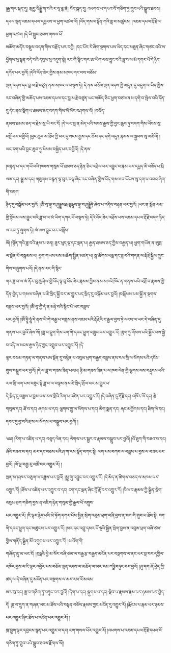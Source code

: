 ﻿  
།རྒྱ་གར་སྐད་དུ། ཨཱརྱ་སིདྡྷེ་ཀ་བའི་ར་སཱ་དྷ་ནཾ། བོད་སྐད་དུ། འཕགས་པ་དཔའ་བོ་གཅིག་ཏུ་གྲུབ་པའི་སྒྲུབ་ཐབས། དཔལ་ལྡན་འཇམ་དཔལ་དབྱངས་ལ་ཕྱག་འཚལ་ལོ། །འོད་གསལ་སྟོན་ཀའི་ཟླ་བ་མཚུངས། །འཇམ་དཔལ་རྡོ་རྗེ་ལ་ཕྱག་འཚལ། །དེ་ཡི་སྒྲུབ་ཐབས་གསལ་པོ་  
མཆོག་མདོར་བསྡུས་བདག་གིས་བརྗོད་པར་བགྱི། །དང་པོར་རེ་ཞིག་སྔགས་པས་ཡིད་དང་མཐུན་ཞིང་གཙང་བའི་ས་ཕྱོགས་སུ་སྟན་བདེ་བའི་དབུས་སུ་འདུག་སྟེ། རང་གི་སྙིང་གར་ཨ་ཡིག་ལས་བྱུང་བའི་ཟླ་བ་ལ་མཾ་དཀར་པོ་དེ་ཉིད་དགོད་པར་བྱའོ། །དེའི་འོད་ཟེར་གྱིས་ནམ་མཁའ་གང་བས་བཅོམ་  
ལྡན་འདས་དང་བླ་མ་རྗེ་བཙུན་ནམ་མཁའ་ལ་བལྟས་ཏེ། དེ་ནས་བཅོམ་ལྡན་འདས་ཀྱི་མདུན་དུ་འདུག་ལ་ཡིད་ཀྱིས་རང་བཞིན་གྱི་མཆོད་པས་འཇམ་དཔལ་དང་བླ་མ་རྗེ་བཙུན་ཡང་མཆོད་ཅིང་ཕྱག་བཙལ་ནས་དགེ་བ་སྤེལ་བའི་དོན་དུ་དེང་ནས་སྡིག་པ་ཐམས་ཅད་བདག་གིས་སོ་སོར་བཤགས་སོ། །བསོད་  
ནམས་ཐམས་ཅད་ལ་རྗེས་སུ་ཡི་རང་ངོ། །དེ་ཡང་བླ་ན་མེད་པའི་སངས་རྒྱས་ཀྱི་བྱང་ཆུབ་ཏུ་བདག་གིས་ཡོངས་སུ་བསྔོ་བར་བགྱིའོ། །བྱང་ཆུབ་མ་ཐོབ་ཀྱི་བར་དུ་སངས་རྒྱས་དང་ཆོས་དང་དགེ་འདུན་རྣམས་ལ་སྐྱབས་སུ་མཆིའོ། །ཡང་དག་པའི་བྱང་ཆུབ་ཏུ་སེམས་བསྐྱེད་པར་བགྱིའོ། །དེ་ནས་  
  
།བརྟན་པ་དང་གཡོ་བའི་ཁམས་གསུམ་པོ་ཐམས་ཅད་རྟེན་ཅིང་འབྲེལ་པར་འབྱུང་བ་རྣམ་པར་དཔྱད་མི་བཟོད་པ་རྨི་ལམ་དང། སྒྱུ་མ་དང། གཟུགས་བརྙན་ལྟ་བུར་བལྟ་ཞིང་རང་བཞིན་གྱིས་འོད་གསལ་བ་ཡོངས་སུ་དག་པ་འབའ་ཞིག་གི་བདག་  
ཉིད་དུ་བསྒོམ་པར་བྱའོ། །ཨོཾ་སྭ་བྷཱ་བ་ཤུདྡྷསརྦ་དྷརྨཱས་བྷཱ་བ་ཤུདྡྷོཧཾ་ཞེས་པ་འདིས་བརྟན་པར་བྱའོ། །ཡང་ན་སྨོན་ལམ་གྱི་སྟོབས་ལས་བྱུང་བའི་ཟླ་བ་ལ་མཾ་ཡིག་དཀར་པོ་བལྟས་ཏེ། དེའི་འོད་ཟེར་འཕྲོས་པས་འཇམ་དཔལ་རྡོ་རྗེ་བདག་ཉིད་ལ་རབ་ཏུ་ཞུགས་ཏེ། མཾ་ལས་བྱུང་བར་བསྒོམ་  
མོ། །སྟོན་ཀའི་ཟླ་བའི་རྣམ་པ་ཅན། ཟུར་ཕུད་ལྔ་དང་ལྡན་པ། རྒྱན་ཐམས་ཅད་ཀྱིས་བརྒྱན་པ། ཕྱག་གཡོན་ན་ཨུཏྤ་ལ་སྔོན་པོ་བསྣམས་པ། ཕྱག་གཡས་པས་མཆོག་སྦྱིན་མཛད་པ། སྣ་ཚོགས་པདྨ་དང་ཟླ་བའི་གདན་ལ་རྡོ་རྗེ་སྐྱིལ་ཀྲུང་གིས་བཞུགས་པའོ། །དེ་ནས་རང་གི་སྙིང་  
གར་ཟླ་བ་ལ་མཾ་ནོར་བུ་ཆུ་ཤེལ་གྱི་འོད་ལྟ་བུ་འོད་ཟེར་རྣམས་ཀྱིས་ནམ་མཁའི་ཁོང་ན་གནས་པའི་འགྲོ་བ་རྣམས་ཀྱི་དོན་བྱེད་པ་གསལ་བཞིན་པ་ཇི་སྲིད་སྐྱོ་བར་མ་གྱུར་པད་སྲིད་དུ་བསྒོམ་པར་བྱའོ། །བསྒོམས་པས་སྐྱོ་ན་སྔགས་བཟླས་པར་བྱའོ། །ཨོཾ་བཱ་ཀྱཻ་དཾ་ན་མཉེ་བའི་སྙིང་པོ་ཡང་བཟླས་  
པར་བྱའོ། །ཨོཾ་ཧྲཱི་ཧཱུཾ་དེ་ནས་ཡི་གེ་བརྒྱ་པ་བཟླས་ནས་འཇམ་པའི་རྡོ་རྗེའི་ང་རྒྱལ་བྱས་ཏེ་ལངས་ལ་ཡང་དེ་བཞིན་དུ་གནས་པར་བྱའོ་ཞེས་སོ། །ཟླ་བ་དྲུག་གིས་ངག་གི་དབང་ཕྱུག་འགྲུབ་པར་འགྱུར་རོ། །རྟག་ཏུ་གོམས་པའི་སྦྱོར་བས་སྐྱེ་བ་འདི་ལ་སངས་རྒྱས་ཉིད་ཀྱང་འགྲུབ་པར་འགྱུར་རོ། །དེ་  
ལྟར་བསམ་གཏན་ལ་གནས་པས་སྔོན་དུ་བསྙེན་པ་འབུམ་ཕྲག་བརྒྱད་བཟླས་ནས་རལ་གྲི་ལ་སོགས་པའི་དངོས་གྲུབ་བསྒྲུབ་པར་བྱའོ། །དེ་ལ་ཟླ་བ་གཟས་ཟིན་པའམ། ཉི་མ་གཟས་ཟིན་པ་ལ་ཁབ་ལེན་གྱི་ལྕགས་ལས་བརྡུངས་པའི་རལ་གྲི་ལག་པས་བཟུང་སྟེ་ཟླ་བ་ལ་བལྟས་ནས་ཇི་སྲིད་གྲོལ་བར་མ་གྱུར་པ་  
དེ་སྲིད་དུ་བཟླས་པ་བྱས་པས་རལ་གྲིའི་རིག་པ་འཛིན་པར་འགྱུར་རོ། །དེ་བཞིན་དུ་རྡོ་རྗེ་དང། འཁོར་ལོ་དང། རྩེ་གསུམ་དང། ཐོ་བ་དང། ཞགས་པ་དང། ལྕགས་ཀྱུ་ལ་སོགས་པ་དང། མིག་སྨན་དང། རྐང་མགྱོགས་དང། ཐིག་ལེ་དང། དབང་དུ་བྱ་བའི་རྫས་ལ་སོགས་པ་བསྒྲུབ་པར་བྱའོ། །  
  
༄༅། །རིག་པ་འཛིན་པ་དང། བཅུད་ལེན་དང། ལེགས་པར་སྦྱར་བ་རྣམས་བསྒྲུབ་པར་བྱའོ། །འོ་ཐུག་གི་བཟའ་བ་དང། ཞོའི་བཟའ་བ་དང། མར་དང་བཅས་པའི་ཤ་ཀ་རས་སྣོད་བཀང་སྟེ། ལག་པས་བཀབ་ལ་བཟླས་པ་བྱས་ལ་བཟའ་པར་བྱའོ། །ལོ་ལྔ་བརྒྱ་རུ་འཚོ་བར་འགྱུར་རོ། །  
སྲན་མ་ཥ་ཁར་བཅུག་ལ་བཟླས་པར་བྱའོ། །མྱུ་གུ་འབྱུང་བར་འགྱུར་རོ། །དེ་མིད་ན་ཚིགས་བཅད་ལ་མཁས་པར་འགྱུར་རོ། །ཐོས་པ་འཛིན་པར་འགྱུར་བ་དང། ངག་དང་ལྡན་ཞིང་བློ་རྣོ་བར་འགྱུར་རོ། །བིལ་བ་རྣམས་ཀྱི་སྦྱིན་སྲེག་འབུམ་ཕྲག་གཅིག་བྱས་ན་འཇིག་རྟེན་གསུམ་གྱི་རྒྱལ་པོ་འགྲུབ་  
པར་འགྱུར་རོ། །ཇི་ལྟར་རྙེད་པའི་མེ་ཏོག་དཀར་པོས་སྦྱིན་སྲེག་འབུམ་ཕྲག་བཞི་བྱས་ན་ངག་གི་གྲུབ་པ་ཐོབ་སྟེ། ངག་གི་དབང་ཕྱུག་དང་མཚུངས་པར་འགྱུར་རོ། །མར་དང་འབྲུ་དམར་པོ་ལྔའི་སྦྱིན་སྲེག་བྱས་ན་འབུམ་ཕྲག་བཞི་ཙམ་གྱིས་གནོད་སྦྱིན་མོ་འགུགས་པར་འགྱུར་རོ། །ས་འོག་གི་  
གཞོན་ནུ་མ་ཡང་ངོ། །བྲཧྨའི་ཕྱེ་མ་སོར་བཞི་ཙམ་ལ་བརྒྱ་རྩ་བརྒྱད་མངོན་པར་བསྔགས་ལ་ནང་པར་སྔ་བར་དཀྱིལ་འཁོར་བྱས་ལ་ཇི་ལྟར་འབྱོར་པས་བཅོམ་ལྡན་འདས་ལ་མཆོད་ལ་མར་རམ་ཀཉྫི་བཏུང་བར་བྱའོ། །ཤུ་དག་ཞོ་ཕྱེད་ཀྱི་ཚད་ལ་དེ་བཞིན་དུ་མངོན་པར་བསྔགས་ལ་མར་རམ་འོ་མའམ་  
མར་ཁུ་དང། ཟླ་བ་གཅིག་ཏུ་བཏུང་བར་བྱའོ། །དིག་པ་དང། ལྐུགས་པ་དང། ལྡིབ་པ་རྣམས་རྣམ་པར་ཉམས་པར་བྱེད་དོ། །ཟླ་བ་དྲུག་ན་གཞན་ཡང་མ་ཐོས་པའི་བསྟན་བཅོས་རྣམས་ཀྱང་མངོན་དུ་འགྱུར་རོ། །རྨོངས་པ་རྣམ་པར་ཉམས་པར་འགྱུར་ཞིང་ཐོས་པ་འཛིན་པར་འགྱུར་རོ། །  
ཁུ་བྱུག་ལྟར་དབྱངས་སྙན་པར་འགྱུར་བ་དང། ངག་གསལ་པོར་འགྱུར་རོ། །འཕགས་པ་འཇམ་དཔལ་རྡོ་རྗེ་དཔའ་བོ་གཅིག་ཏུ་གྲུབ་པའི་སྒྲུབ་ཐབས་རྫོགས་སོ།།  
  
  
